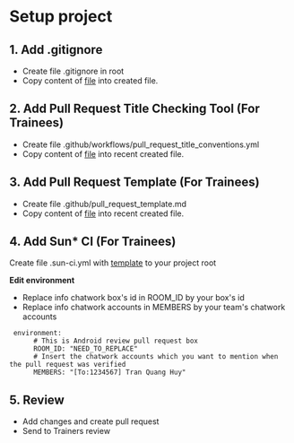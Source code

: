 # Setup project 

## 1. Add .gitignore 
- Create file .gitignore in root
- Copy content of [file](https://github.com/awesome-academy/setup-android-project-for-trainees/blob/main/.gitignore) into created file.
## 2. Add Pull Request Title Checking Tool (For Trainees)
- Create file .github/workflows/pull_request_title_conventions.yml 
- Copy content of [file](https://github.com/awesome-academy/setup-android-project-for-trainees/blob/main/.github/workflows/pull_request_title_conventions.yml) into recent created file.

## 3. Add Pull Request Template (For Trainees)
- Create file .github/pull_request_template.md
- Copy content of [file](https://github.com/awesome-academy/setup-android-project-for-trainees/blob/main/.github/pull_request_template.md) into recent created file.

## 4. Add Sun* CI (For Trainees)
Create file .sun-ci.yml with [template](https://github.com/awesome-academy/setup-android-project-for-trainees/blob/main/.sun-ci.yml) to your project root

**Edit environment**
- Replace info chatwork box's id in ROOM_ID by your box's id
- Replace info chatwork accounts in MEMBERS by your team's chatwork accounts
```
 environment:
      # This is Android review pull request box 
      ROOM_ID: "NEED_TO_REPLACE"
      # Insert the chatwork accounts which you want to mention when the pull request was verified
      MEMBERS: "[To:1234567] Tran Quang Huy"
```
## 5. Review
- Add changes and create pull request
- Send to Trainers review  

